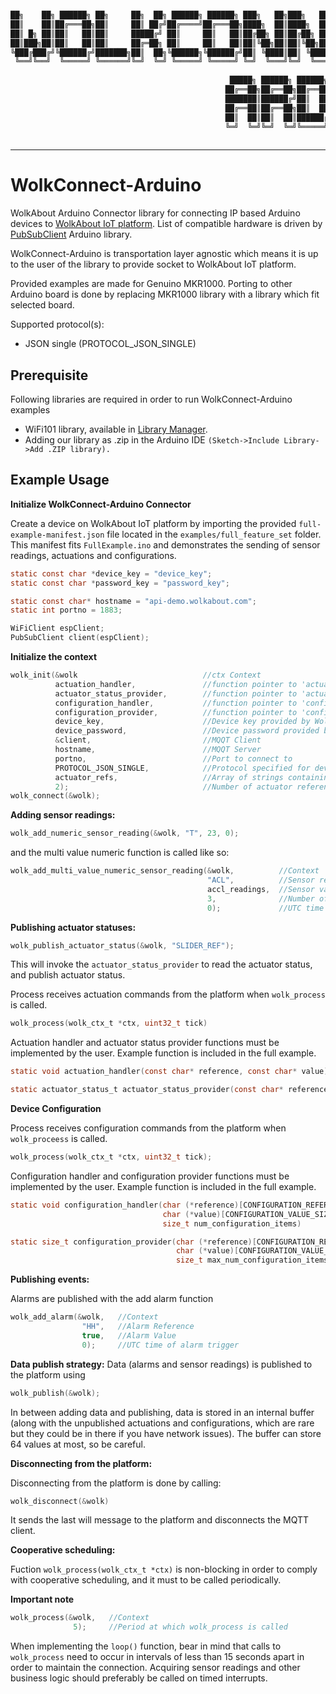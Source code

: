 ```sh

██╗    ██╗ ██████╗ ██╗     ██╗  ██╗ ██████╗ ██████╗ ███╗   ██╗███╗   ██╗███████╗ ██████╗████████╗      
██║    ██║██╔═══██╗██║     ██║ ██╔╝██╔════╝██╔═══██╗████╗  ██║████╗  ██║██╔════╝██╔════╝╚══██╔══╝      
██║ █╗ ██║██║   ██║██║     █████╔╝ ██║     ██║   ██║██╔██╗ ██║██╔██╗ ██║█████╗  ██║        ██║         
██║███╗██║██║   ██║██║     ██╔═██╗ ██║     ██║   ██║██║╚██╗██║██║╚██╗██║██╔══╝  ██║        ██║         
╚███╔███╔╝╚██████╔╝███████╗██║  ██╗╚██████╗╚██████╔╝██║ ╚████║██║ ╚████║███████╗╚██████╗   ██║         
 ╚══╝╚══╝  ╚═════╝ ╚══════╝╚═╝  ╚═╝ ╚═════╝ ╚═════╝ ╚═╝  ╚═══╝╚═╝  ╚═══╝╚══════╝ ╚═════╝   ╚═╝         
                                                                                                       
                                                 █████╗ ██████╗ ██████╗ ██╗   ██╗██╗███╗   ██╗ ██████╗ 
                                                ██╔══██╗██╔══██╗██╔══██╗██║   ██║██║████╗  ██║██╔═══██╗
                                                ███████║██████╔╝██║  ██║██║   ██║██║██╔██╗ ██║██║   ██║
                                                ██╔══██║██╔══██╗██║  ██║██║   ██║██║██║╚██╗██║██║   ██║
                                                ██║  ██║██║  ██║██████╔╝╚██████╔╝██║██║ ╚████║╚██████╔╝
                                                ╚═╝  ╚═╝╚═╝  ╚═╝╚═════╝  ╚═════╝ ╚═╝╚═╝  ╚═══╝ ╚═════╝ 
                                                                                                       
```
----
# WolkConnect-Arduino
WolkAbout Arduino Connector library for connecting IP based Arduino devices to [WolkAbout IoT platform](https://demo.wolkabout.com/#/login).
List of compatible hardware is driven by [PubSubClient](https://pubsubclient.knolleary.net/) Arduino library.

WolkConnect-Arduino is transportation layer agnostic which means it is up to the user of the library to
provide socket to WolkAbout IoT platform.

Provided examples are made for Genuino MKR1000. Porting to other Arduino board is done by replacing MKR1000 library with a library which fit selected board.

Supported protocol(s):
* JSON single (PROTOCOL_JSON_SINGLE)

Prerequisite
------
Following libraries are required in order to run WolkConnect-Arduino examples

  * WiFi101 library, available in [Library Manager](https://www.arduino.cc/en/Guide/Libraries).
  * Adding our library as .zip in the Arduino IDE 
    `(Sketch->Include Library->Add .ZIP library).`

Example Usage
-------------

**Initialize WolkConnect-Arduino Connector**

Create a device on WolkAbout IoT platform by importing the provided `full-example-manifest.json` file located in the `examples/full_feature_set` folder. This manifest fits `FullExample.ino` and demonstrates the sending of sensor readings, actuations and configurations.

```c
static const char *device_key = "device_key";
static const char *password_key = "password_key";

static const char* hostname = "api-demo.wolkabout.com";
static int portno = 1883;

WiFiClient espClient;
PubSubClient client(espClient);
```

**Initialize the context**
```c
wolk_init(&wolk                            //ctx Context
          actuation_handler,               //function pointer to 'actuation_handler_t' implementation
          actuator_status_provider,        //function pointer to 'actuator_status_provider_t' implementation
          configuration_handler,           //function pointer to 'configuration_handler_t' implementation
          configuration_provider,          //function pointer to 'configuration_provider_t' implementation
          device_key,                      //Device key provided by WolkAbout IoT Platform upon device creation
          device_password,                 //Device password provided by WolkAbout IoT Platform device upon device creation
          &client,                         //MQQT Client
          hostname,                        //MQQT Server
          portno,                          //Port to connect to
          PROTOCOL_JSON_SINGLE,            //Protocol specified for device
          actuator_refs,                   //Array of strings containing references of actuators that device possess
          2);                              //Number of actuator references contained in actuator_references
wolk_connect(&wolk);
```

**Adding sensor readings:**

```c
wolk_add_numeric_sensor_reading(&wolk, "T", 23, 0);

```
and the multi value numeric function is called like so:
```c
wolk_add_multi_value_numeric_sensor_reading(&wolk,          //Context
                                            "ACL",          //Sensor reference
                                            accl_readings,  //Sensor values
                                            3,              //Number of sensor dimensions
                                            0);             //UTC time of sensor value acquisition
```

**Publishing actuator statuses:**
```c
wolk_publish_actuator_status(&wolk, "SLIDER_REF");
```
This will invoke the `actuator_status_provider` to read the actuator status, and publish actuator status.

Process receives actuation commands from the platform when `wolk_process` is called.
```c
wolk_process(wolk_ctx_t *ctx, uint32_t tick)
```
Actuation handler and actuator status provider functions must be implemented by the user.
Example function is included in the full example.
```c
static void actuation_handler(const char* reference, const char* value)

static actuator_status_t actuator_status_provider(const char* reference)
```

**Device Configuration**

Process receives configuration commands from the platform when `wolk_proceess` is called.
```c
wolk_process(wolk_ctx_t *ctx, uint32_t tick);
```
Configuration handler and configuration provider functions must be implemented by the user.
Example function is included in the full example.
```c
static void configuration_handler(char (*reference)[CONFIGURATION_REFERENCE_SIZE],
                                  char (*value)[CONFIGURATION_VALUE_SIZE],
                                  size_t num_configuration_items)

static size_t configuration_provider(char (*reference)[CONFIGURATION_REFERENCE_SIZE],
                                     char (*value)[CONFIGURATION_VALUE_SIZE],
                                     size_t max_num_configuration_items)
```

**Publishing events:**

Alarms are published with the add alarm function

```c
wolk_add_alarm(&wolk,   //Context
                "HH",   //Alarm Reference
                true,   //Alarm Value
                0);     //UTC time of alarm trigger
```

**Data publish strategy:**
Data (alarms and sensor readings) is published to the platform using
```c
wolk_publish(&wolk);
```
In between adding data and publishing, data is stored in an internal buffer (along with the unpublished
actuations and configurations, which are rare but they could be in there if you have network issues).
The buffer can store 64 values at most, so be careful. 

**Disconnecting from the platform:**

Disconnecting from the platform is done by calling:
```c
wolk_disconnect(&wolk)
```
It sends the last will message to the platform and disconnects the MQTT client.

**Cooperative scheduling:**

Fuction `wolk_process(wolk_ctx_t *ctx)` is non-blocking in order to comply with cooperative scheduling,
and it must to be called periodically.

**Important note**
```c
wolk_process(&wolk,   //Context 
              5);     //Period at which wolk_process is called
```
When implementing the `loop()` function, bear in mind that calls to `wolk_process` need to occur in intervals of less than 15 seconds apart in order to maintain the connection.
Acquiring sensor readings and other business logic should preferably be called on timed interrupts.